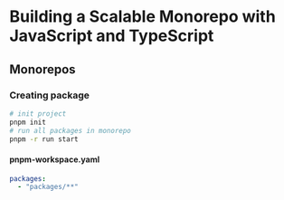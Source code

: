 # Building a Scalable Monorepo with JavaScript and TypeScript

## Monorepos

### Creating package

```sh
# init project
pnpm init
# run all packages in monorepo
pnpm -r run start
```
#### pnpm-workspace.yaml

```yaml
packages:
  - "packages/**"
```
